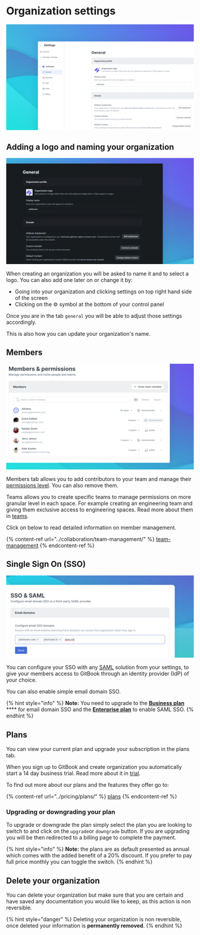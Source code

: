 # Organization settings

![](<../.gitbook/assets/Org Settings.png>)

## Adding a logo and naming your organization <a href="#your-organizations-information" id="your-organizations-information"></a>

![](<../.gitbook/assets/General Settings.png>)

When creating an organization you will be asked to name it and to select a logo. You can also add one later on or change it by:

* Going into your organization and clicking settings on top right hand side of the screen
* Clicking on the ⚙ symbol at the bottom of your control panel

Once you are in the tab `general` you will be able to adjust those settings accordingly.

This is also how you can update your organization's name.

## Members

![](../.gitbook/assets/Members.png)

Members tab allows you to add contributors to your team and manage their [permissions level](https://app.gitbook.com/s/-Mb26BMpld-VdvMRsm4j/collaboration/permissions-and-inheritance). You can also remove them.

Teams allows you to create specific teams to manage permissions on more granular level in each space. For example creating an engineering team and giving them exclusive access to engineering spaces. Read more about them in [teams](https://app.gitbook.com/s/-Mb26BMpld-VdvMRsm4j/collaboration/team-management/teams).

Click on below to read detailed information on member management.

{% content-ref url="../collaboration/team-management/" %}
[team-management](../collaboration/team-management/)
{% endcontent-ref %}

## Single Sign On (SSO) <a href="#setup-single-sign-on-sso" id="setup-single-sign-on-sso"></a>

![](<../.gitbook/assets/SSO Email (1).png>)

You can configure your SSO with any [SAML](../features/saml.md) solution from your settings, to give your members access to GitBook through an identity provider (IdP) of your choice.

You can also enable simple email domain SSO.

{% hint style="info" %}
**Note:** You need to upgrade to the [**Business plan**](https://app.gitbook.com/s/-Mb26BMpld-VdvMRsm4j/pricing/plans) **** for email domain SSO and the [**Enterprise plan**](https://app.gitbook.com/s/-Mb26BMpld-VdvMRsm4j/pricing/plans) to enable SAML SSO.
{% endhint %}

## Plans

You can view your current plan and upgrade your subscription in the plans tab.

When you sign up to GitBook and create organization you automatically start a 14 day business trial. Read more about it in [trial](https://app.gitbook.com/s/-Mb26BMpld-VdvMRsm4j/pricing/free-trial).

To find out more about our plans and the features they offer go to:

{% content-ref url="../pricing/plans/" %}
[plans](../pricing/plans/)
{% endcontent-ref %}

### Upgrading or downgrading your plan

To upgrade or downgrade the plan simply select the plan you are looking to switch to and click on the `upgrade`or `downgrade` button. If you are upgrading you will be then redirected to a billing page to complete the payment.

{% hint style="info" %}
**Note:** the plans are as default presented as annual which comes with the added benefit of a 20% discount. If you prefer to pay full price monthly you can toggle the switch.
{% endhint %}

## Delete your organization <a href="#delete-your-organization" id="delete-your-organization"></a>

You can delete your organization but make sure that you are certain and have saved any documentation you would like to keep, as this action is non reversible.

{% hint style="danger" %}
Deleting your organization is non reversible, once deleted your information is **permanently removed**.
{% endhint %}

